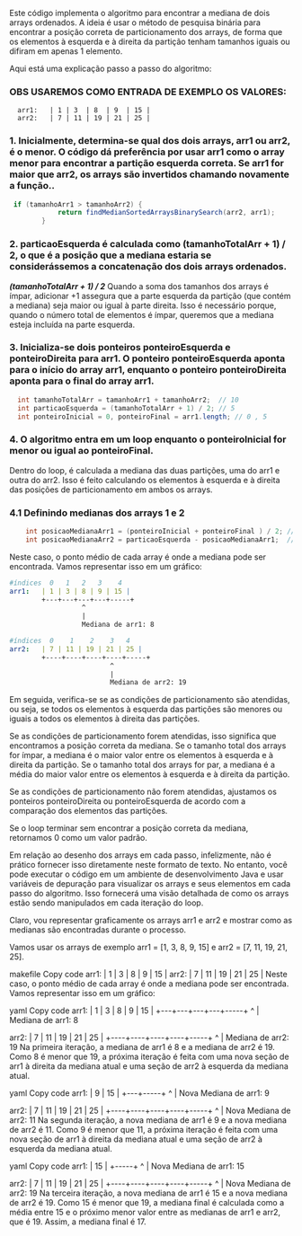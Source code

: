 Este código implementa o algoritmo para encontrar a mediana de dois arrays ordenados. 
A ideia é usar o método de pesquisa binária para encontrar a posição correta de particionamento dos arrays, 
de forma que os elementos à esquerda e à direita da partição tenham tamanhos iguais ou difiram em apenas 1 elemento.

Aqui está uma explicação passo a passo do algoritmo:

### OBS USAREMOS COMO ENTRADA DE EXEMPLO OS VALORES:
```
  arr1:   | 1 | 3  | 8  | 9  | 15 |
  arr2:   | 7 | 11 | 19 | 21 | 25 |
```

### 1. Inicialmente, determina-se qual dos dois arrays, arr1 ou arr2, é o menor. O código dá preferência por usar arr1 como o array menor para encontrar a partição esquerda correta. Se arr1 for maior que arr2, os arrays são invertidos chamando novamente a função..

```java
 if (tamanhoArr1 > tamanhoArr2) {
            return findMedianSortedArraysBinarySearch(arr2, arr1);
        }
```

### 2. particaoEsquerda é calculada como (tamanhoTotalArr + 1) / 2, o que é a posição que a mediana estaria se considerássemos a concatenação dos dois arrays ordenados.
***(tamanhoTotalArr + 1) / 2***
Quando a soma dos tamanhos dos arrays é ímpar, adicionar +1 assegura que a parte esquerda da partição (que contém a mediana) seja maior ou igual à parte direita. Isso é necessário porque, quando o número total de elementos é ímpar, queremos que a mediana esteja incluída na parte esquerda.

### 3. Inicializa-se dois ponteiros ponteiroEsquerda e ponteiroDireita para arr1. O ponteiro ponteiroEsquerda aponta para o início do array arr1, enquanto o ponteiro ponteiroDireita aponta para o final do array arr1.

```java
  int tamanhoTotalArr = tamanhoArr1 + tamanhoArr2;  // 10
  int particaoEsquerda = (tamanhoTotalArr + 1) / 2; // 5
  int ponteiroInicial = 0, ponteiroFinal = arr1.length; // 0 , 5
```
### 4. O algoritmo entra em um loop enquanto o ponteiroInicial for menor ou igual ao ponteiroFinal.

Dentro do loop, é calculada a mediana das duas partições, uma do arr1 e outra do arr2. Isso é feito calculando os elementos à esquerda e à direita das posições de particionamento em ambos os arrays.

### 4.1 Definindo medianas dos arrays 1 e 2 
```java
    int posicaoMedianaArr1 = (ponteiroInicial + ponteiroFinal ) / 2; // (0 + 5) / 2 = 2
    int posicaoMedianaArr2 = particaoEsquerda - posicaoMedianaArr1;  //  5 - 2 = 3
```

Neste caso, o ponto médio de cada array é onde a mediana pode ser encontrada. Vamos representar isso em um gráfico:

```yaml
#índices  0   1   2   3    4
arr1:   | 1 | 3 | 8 | 9 | 15 |
        +---+---+---+---+-----+
                  ^
                  |
                  Mediana de arr1: 8

#índices  0    1    2    3   4
arr2:   | 7 | 11 | 19 | 21 | 25 |
        +----+----+----+----+-----+
                         ^
                         |
                         Mediana de arr2: 19

```

Em seguida, verifica-se se as condições de particionamento são atendidas, ou seja, se todos os elementos à esquerda das partições são menores ou iguais a todos os elementos à direita das partições.

Se as condições de particionamento forem atendidas, isso significa que encontramos a posição correta da mediana. Se o tamanho total dos arrays for ímpar, a mediana é o maior valor entre os elementos à esquerda e à direita da partição. Se o tamanho total dos arrays for par, a mediana é a média do maior valor entre os elementos à esquerda e à direita da partição.

Se as condições de particionamento não forem atendidas, ajustamos os ponteiros ponteiroDireita ou ponteiroEsquerda de acordo com a comparação dos elementos das partições.

Se o loop terminar sem encontrar a posição correta da mediana, retornamos 0 como um valor padrão.

Em relação ao desenho dos arrays em cada passo, infelizmente, não é prático fornecer isso diretamente neste formato de texto. No entanto, você pode executar o código em um ambiente de desenvolvimento Java e usar variáveis de depuração para visualizar os arrays e seus elementos em cada passo do algoritmo. Isso fornecerá uma visão detalhada de como os arrays estão sendo manipulados em cada iteração do loop.
























































Claro, vou representar graficamente os arrays arr1 e arr2 e mostrar como as medianas são encontradas durante o processo.

Vamos usar os arrays de exemplo arr1 = [1, 3, 8, 9, 15] e arr2 = [7, 11, 19, 21, 25].

makefile
Copy code
arr1:   | 1 | 3 | 8 | 9 | 15 |
arr2:   | 7 | 11 | 19 | 21 | 25 |
Neste caso, o ponto médio de cada array é onde a mediana pode ser encontrada. Vamos representar isso em um gráfico:

yaml
Copy code
arr1:   | 1 | 3 | 8 | 9 | 15 |
        +---+---+---+---+-----+
                  ^
                  |
                  Mediana de arr1: 8

arr2:   | 7 | 11 | 19 | 21 | 25 |
        +----+----+----+----+-----+
             ^
             |
             Mediana de arr2: 19
Na primeira iteração, a mediana de arr1 é 8 e a mediana de arr2 é 19. Como 8 é menor que 19, a próxima iteração é feita com uma nova seção de arr1 à direita da mediana atual e uma seção de arr2 à esquerda da mediana atual.

yaml
Copy code
arr1:            | 9 | 15 |
                 +---+-----+
                     ^
                     |
                     Nova Mediana de arr1: 9

arr2:   | 7 | 11 | 19 | 21 | 25 |
        +----+----+----+----+-----+
             ^
             |
             Nova Mediana de arr2: 11
Na segunda iteração, a nova mediana de arr1 é 9 e a nova mediana de arr2 é 11. Como 9 é menor que 11, a próxima iteração é feita com uma nova seção de arr1 à direita da mediana atual e uma seção de arr2 à esquerda da mediana atual.

yaml
Copy code
arr1:                      | 15 |
                           +-----+
                               ^
                               |
                               Nova Mediana de arr1: 15

arr2:   | 7 | 11 | 19 | 21 | 25 |
        +----+----+----+----+-----+
                  ^
                  |
                  Nova Mediana de arr2: 19
Na terceira iteração, a nova mediana de arr1 é 15 e a nova mediana de arr2 é 19. Como 15 é menor que 19, a mediana final é calculada como a média entre 15 e o próximo menor valor entre as medianas de arr1 e arr2, que é 19. Assim, a mediana final é 17.